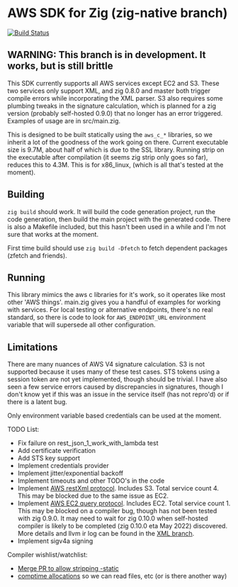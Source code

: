 # AWS SDK for Zig (zig-native branch)

[![Build Status](https://drone.lerch.org/api/badges/lobo/aws-sdk-for-zig/status.svg?ref=refs/heads/zig-native)](https://drone.lerch.org/api/badges/lobo/aws-sdk-for-zig/status.svg?ref=refs/heads/zig-native)

## WARNING: This branch is in development. It works, but is still brittle

This SDK currently supports all AWS services except EC2 and S3. These two
services only support XML, and zig 0.8.0 and master both trigger compile
errors while incorporating the XML parser. S3 also requires some plumbing
tweaks in the signature calculation, which is planned for a zig version
(probably self-hosted 0.9.0) that no longer has an error triggered. Examples
of usage are in src/main.zig.

This is designed to be built statically using the `aws_c_*` libraries, so
we inherit a lot of the goodness of the work going on there. Current
executable size is 9.7M, about half of which is due to the SSL library.
Running strip on the executable after compilation (it seems zig strip
only goes so far), reduces this to 4.3M. This is for x86_linux,
(which is all that's tested at the moment).

## Building

`zig build` should work. It will build the code generation project, run
the code generation, then build the main project with the generated code.
There is also a Makefile included, but this hasn't been used in a while
and I'm not sure that works at the moment.

First time build should use `zig build -Dfetch` to fetch dependent packages
(zfetch and friends).

## Running

This library mimics the aws c libraries for it's work, so it operates like most
other 'AWS things'. main.zig gives you a handful of examples for working with services.
For local testing or alternative endpoints, there's no real standard, so
there is code to look for `AWS_ENDPOINT_URL` environment variable that will
supersede all other configuration.

## Limitations

There are many nuances of AWS V4 signature calculation. S3 is not supported
because it uses many of these test cases. STS tokens using a session token
are not yet implemented, though should be trivial. I have also seen a few
service errors caused by discrepancies in signatures, though I don't know yet
if this was an issue in the service itself (has not repro'd) or if there
is a latent bug.

Only environment variable based credentials can be used at the moment.

TODO List:

* Fix failure on rest_json_1_work_with_lambda test
* Add certificate verification
* Add STS key support
* Implement credentials provider
* Implement jitter/exponential backoff
* Implement timeouts and other TODO's in the code
* Implement [AWS restXml protocol](https://awslabs.github.io/smithy/1.0/spec/aws/aws-restxml-protocol.html).
  Includes S3. Total service count 4. This may be blocked due to the same issue as EC2.
* Implement [AWS EC2 query protocol](https://awslabs.github.io/smithy/1.0/spec/aws/aws-ec2-query-protocol.html).
  Includes EC2. Total service count 1. This may be blocked on a compiler bug,
  though has not been tested with zig 0.9.0. It may need to wait for zig 0.10.0
  when self-hosted compiler is likely to be completed (zig 0.10.0 eta May 2022)
  discovered. More details and llvm ir log can be found in the
  [XML branch](https://git.lerch.org/lobo/aws-sdk-for-zig/src/branch/xml).
* Implement sigv4a signing

Compiler wishlist/watchlist:

* [Merge PR to allow stripping -static](https://github.com/ziglang/zig/pull/8248)
* [comptime allocations](https://github.com/ziglang/zig/issues/1291) so we can read files, etc (or is there another way)
